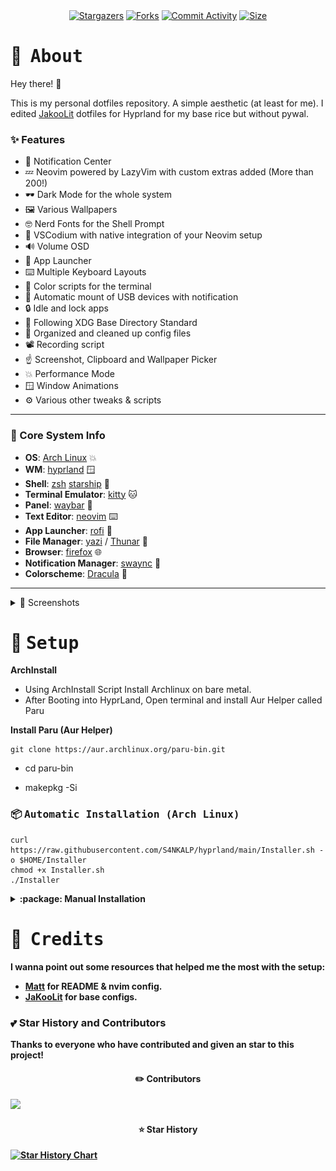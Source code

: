 <div align="center">
	<a href="https://github.com/S4NKALP/hyprland/stargazers"><img alt="Stargazers" src="https://img.shields.io/github/stars/S4NKALP/hyprland?style=for-the-badge&logo=starship&color=C9CBFF&logoColor=D9E0EE&labelColor=302D41"></a>
	<a href="https://github.com/S4NKALP/hyprland/issues"><img alt="Forks" src="https://img.shields.io/github/issues/S4NKALP/hyprland?style=for-the-badge&logo=gitbook&color=B5E8E0&logoColor=D9E0EE&labelColor=302D41"></a>
  <a href="https://github.com/S4NKALP/hyprland/commits/main/"><img alt="Commit Activity" src="https://img.shields.io/github/commit-activity/m/S4NKALP/hyprland/main?style=for-the-badge&logo=github&color=F2CDCD&logoColor=D9E0EE&labelColor=302D41"/></a>
	<a href="https://github.com/S4NKALP/hyprland"><img alt="Size" src="https://img.shields.io/github/repo-size/S4NKALP/hyprland?style=for-the-badge&logo=discord&color=DDB6F2&logoColor=D9E0EE&labelColor=302D41"></a>
</div>

# :herb: ‎ <samp>About</samp>

Hey there! :wave:

This is my personal dotfiles repository. A simple aesthetic (at least for me). I edited [JakooLit](https://github.com/JaKooLit/Hyprland-Dots) dotfiles for Hyprland for my base rice but without pywal.


### ✨ Features

- :bell: Notification Center
- :zzz: Neovim powered by LazyVim with custom extras added (More than 200!)
- :dark_sunglasses: Dark Mode for the whole system
- :framed_picture: Various Wallpapers
- :nerd_face: Nerd Fonts for the Shell Prompt
- :rocket: VSCodium with native integration of your Neovim setup
- :loud_sound: Volume OSD
- :iphone: App Launcher
- :keyboard: Multiple Keyboard Layouts
- :art: Color scripts for the terminal
- :car: Automatic mount of USB devices with notification
- :lock: Idle and lock apps
- :open_file_folder: Following XDG Base Directory Standard
- :broom: Organized and cleaned up config files
- :film_projector: Recording script
- :point_up: Screenshot, Clipboard and Wallpaper Picker
- :boom: Performance Mode
- :window: Window Animations
- :gear: Various other tweaks & scripts

---

### 🌸 Core System Info

- **OS**: [Arch Linux](https://archlinux.org/) :boom:
- **WM**: [hyprland](https://hyprland.org/) :window:
- **Shell**: [zsh](https://www.zsh.org/) [starship](https://github.com/starship/starship) :shell:
- **Terminal Emulator**: [kitty](https://sw.kovidgoyal.net/kitty/) :cat:
- **Panel**: [waybar](https://github.com/Alexays/Waybar) :shaved_ice:
- **Text Editor**: [neovim](https://neovim.io/) :keyboard:
- **App Launcher**: [rofi](https://davatorium.github.io/rofi/) :rocket:
- **File Manager**: [yazi](https://yazi-rs.github.io/) / [Thunar](https://github.com/neilbrown/thunar) :open_file_folder:
- **Browser**: [firefox](https://www.mozilla.org/) :globe_with_meridians:
- **Notification Manager**: [swaync](https://github.com/ErikReider/SwayNotificationCenter) :bell:
- **Colorscheme**: [Dracula](https://github.com/dracula/dracula-theme) :art:

---

<details>
<summary><hb>
📸 Screenshots
</b></summary>
<img src="assets/Rice.png">
<img src="assets/RofiLauncher.png">
<img src="assets/RofiEmoji.png">
<img src="assets/RofiWallpaper.png">
<img src="assets/RofiMusic.png">
<img src="assets/RofiMusicControl.png">
<img src="assets/Keybinds.png">
<img scr="assets/QuickEdit.png">
<img scr="assets/WaybarLayout.png">
<img scr="assets/Xmenu.png">
</details>

# :wrench: ‎ <samp>Setup</samp>

<b> ArchInstall </b>
* Using ArchInstall Script Install Archlinux on bare metal.
* After Booting into HyprLand, Open terminal and install Aur Helper called Paru

<b> Install Paru (Aur Helper)</b>

```
git clone https://aur.archlinux.org/paru-bin.git
```
* cd paru-bin

* makepkg -Si

### :package: <samp>Automatic Installation (Arch Linux)</samp>

```
curl https://raw.githubusercontent.com/S4NKALP/hyprland/main/Installer.sh -o $HOME/Installer
chmod +x Installer.sh
./Installer
```

<details>
<summary><b> :package: Manual Installation </b></summary>
 <b> Dependency

```
paru -S fnm hyprland keyb rofi-file-browser-extended-git imv brightnessctl yazi waybar playerctl wf-recorder kvantum swaylock-effects-git qt5ct qt6ct nwg-look mpv-mpris pacman-contrib swayidle pavucontrol pamixer file-roller adobe-source-code-pro-fonts ttf-fira-code ttf-jetbrains-mono-nerd ttf-jetbrains-mono noto-fonts-emoji otf-font-awesome ttf-cascadia-code-nerd ttf-bitstream-vera ttf-croscore ttf-dejavu ttf-droid ttf-ibm-plex ttf-liberation noto-fonts gnu-free-fonts linux-headers alsa-utils less wlroots thunar thunar-volman thunar-archive-plugin udiskie mtpfs jmtpfs gvfs-gphoto2 gvfs-mtp rofi-lbonn-wayland-git network-manager-applet lsd cava geany geany-plugin swaync tumbler unzip zip unrar polkit-gnome xdg-user-dirs grim slurp jq polkit-kde-agent zathura-pdf-mupdf zathura yt-dlp ffmpegthumbnailer xdotool wmctrl zsh lazygit xdg-desktop-portal-gtk gtk-engine-murrine lxappearance xsel bc clipshit bluez bluez-utils swww kitty imagemagick
```

<b> Install GTK Themes,Icons,Cursor


* Dotfiles

```
cd Downloads
git clone https://github.com/S4NKALP/hyprland.git

cd hyprland
cp -r wallpapers ~/Pictures
cp -r config/* ~/.config
cp -r misc/bin ~/.local
cp -r misc/.zshenv ~/

chmod +x ~/.config/hypr/scripts/*
```

* GTK Themes

 ```
git clone https://github.com/Fausto-Korpsvart/Tokyo-Night-GTK-Theme.git
sudo cp -r Tokyo-Night-GTK-Theme/themes/Tokyonight-Dark-BL-LB /usr/share/themes/
sudo cp -r Tokyo-Night-GTK-Theme/icons/Tokyonight-Dark /usr/share/icons/

sudo tar -xf "assets/Bibata-Modern-Ice.tar.xz" -C /usr/share/icons/
```

* At Last (Do this)
```
ln -sf "$HOME/.cache/wal/colors-rofi-dark.rasi" "$HOME/.config/rofi/pywal-color/pywal-theme.rasi"
```
</details>

# :tada: ‎ <samp>Credits</samp>

I wanna point out some resources that helped me the most with the setup:

- [Matt](https://github.com/Matt-FTW/dotfiles) for README & nvim config.
- [JaKooLit](https://github.com/JaKooLit/HyprLand-Dots) for base configs.

### :two_hearts: Star History and Contributors

Thanks to everyone who have contributed and given an star to this project!

<div align="center">

#### :pencil2: Contributors

</div>

<a href="https://github.com/S4NKALP/hyprland/graphs/contributors">
  <img src="https://contrib.rocks/image?repo=S4NKALP/hyprland"/>
</a>

<div align="center">

#### :star: Star History

</div>

<div>
  <a href="https://star-history.com/#S4NKALP/hyprlands&Timeline">
    <picture>
      <source media="(prefers-color-scheme: dark)" srcset="https://api.star-history.com/svg?repos=S4NKALP/hyprland&type=Timeline&theme=dark" />
      <source media="(prefers-color-scheme: light)" srcset="https://api.star-history.com/svg?repos=S4NKALP/hyprland&type=Timeline" />
      <img alt="Star History Chart" src="https://api.star-history.com/svg?repos=S4NKALP/hyprland&type=Timeline" />
    </picture>
  </a>
</div>
